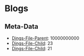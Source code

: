 # Blogs

## Meta-Data

- [Dings-File-Parent](300000019.md): 10000000000
- [Dings-File-Child](300000017.md): 23
- [Dings-File-Child](300000017.md): 21
